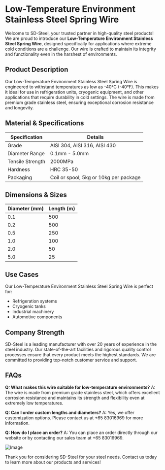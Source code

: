 # Low-Temperature Environment Stainless Steel Spring Wire

Welcome to SD-Steel, your trusted partner in high-quality steel products! We are proud to introduce our **Low-Temperature Environment Stainless Steel Spring Wire**, designed specifically for applications where extreme cold conditions are a challenge. Our wire is crafted to maintain its integrity and functionality even in the harshest of environments.

## Product Description

Our Low-Temperature Environment Stainless Steel Spring Wire is engineered to withstand temperatures as low as -40°C (-40°F). This makes it ideal for use in refrigeration units, cryogenic equipment, and other applications that require durability in cold settings. The wire is made from premium grade stainless steel, ensuring exceptional corrosion resistance and longevity.

## Material & Specifications

| Specification         | Details                                                                 |
|-----------------------|-------------------------------------------------------------------------|
| Grade                 | AISI 304, AISI 316, AISI 430                                           |
| Diameter Range        | 0.1mm - 5.0mm                                                           |
| Tensile Strength      | 2000MPa                                                                |
| Hardness              | HRC 35-50                                                              |
| Packaging             | Coil or spool, 5kg or 10kg per package                                  |

## Dimensions & Sizes

| Diameter (mm) | Length (m) |
|---------------|------------|
| 0.1            | 500        |
| 0.2            | 500        |
| 0.5            | 250        |
| 1.0            | 100        |
| 2.0            | 50         |
| 5.0            | 25         |

## Use Cases

Our Low-Temperature Environment Stainless Steel Spring Wire is perfect for:
- Refrigeration systems
- Cryogenic tanks
- Industrial machinery
- Automotive components

## Company Strength

SD-Steel is a leading manufacturer with over 20 years of experience in the steel industry. Our state-of-the-art facilities and rigorous quality control processes ensure that every product meets the highest standards. We are committed to providing top-notch customer service and support.

## FAQs

**Q: What makes this wire suitable for low-temperature environments?**
A: The wire is made from premium grade stainless steel, which offers excellent corrosion resistance and maintains its strength and flexibility even at extremely low temperatures.

**Q: Can I order custom lengths and diameters?**
A: Yes, we offer customization options. Please contact us at +65 83016969 for more information.

**Q: How do I place an order?**
A: You can place an order directly through our website or by contacting our sales team at +65 83016969.

![Image](https://github.com/user-attachments/assets/2567258e-e124-4816-932d-1809bd27ef0b)

Thank you for considering SD-Steel for your steel needs. Contact us today to learn more about our products and services!